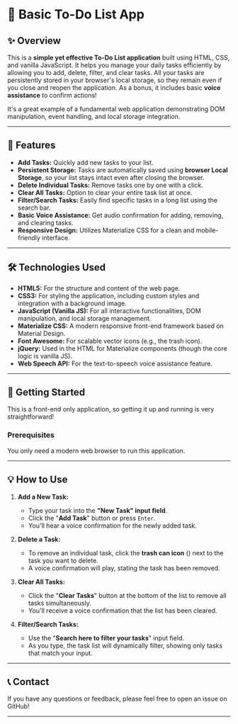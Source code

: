 # 📝 Basic To-Do List App

## ✨ Overview

This is a **simple yet effective To-Do List application** built using HTML, CSS, and vanilla JavaScript. It helps you manage your daily tasks efficiently by allowing you to add, delete, filter, and clear tasks. All your tasks are persistently stored in your browser's local storage, so they remain even if you close and reopen the application. As a bonus, it includes basic **voice assistance** to confirm actions!

It's a great example of a fundamental web application demonstrating DOM manipulation, event handling, and local storage integration.


---

## 🌟 Features

* **Add Tasks:** Quickly add new tasks to your list.
* **Persistent Storage:** Tasks are automatically saved using **browser Local Storage**, so your list stays intact even after closing the browser.
* **Delete Individual Tasks:** Remove tasks one by one with a click.
* **Clear All Tasks:** Option to clear your entire task list at once.
* **Filter/Search Tasks:** Easily find specific tasks in a long list using the search bar.
* **Basic Voice Assistance:** Get audio confirmation for adding, removing, and clearing tasks.
* **Responsive Design:** Utilizes Materialize CSS for a clean and mobile-friendly interface.

---

## 🛠️ Technologies Used

* **HTML5:** For the structure and content of the web page.
* **CSS3:** For styling the application, including custom styles and integration with a background image.
* **JavaScript (Vanilla JS):** For all interactive functionalities, DOM manipulation, and local storage management.
* **Materialize CSS:** A modern responsive front-end framework based on Material Design.
* **Font Awesome:** For scalable vector icons (e.g., the trash icon).
* **jQuery:** Used in the HTML for Materialize components (though the core logic is vanilla JS).
* **Web Speech API:** For the text-to-speech voice assistance feature.

---

## 🚀 Getting Started

This is a front-end only application, so getting it up and running is very straightforward!

### Prerequisites

You only need a modern web browser to run this application.

---

## 💡 How to Use

1.  **Add a New Task:**
    * Type your task into the **"New Task" input field**.
    * Click the "**Add Task**" button or press `Enter`.
    * You'll hear a voice confirmation for the newly added task.

2.  **Delete a Task:**
    * To remove an individual task, click the **trash can icon** (<i class="fas fa-trash"></i>) next to the task you want to delete.
    * A voice confirmation will play, stating the task has been removed.

3.  **Clear All Tasks:**
    * Click the "**Clear Tasks**" button at the bottom of the list to remove all tasks simultaneously.
    * You'll receive a voice confirmation that the list has been cleared.

4.  **Filter/Search Tasks:**
    * Use the "**Search here to filter your tasks**" input field.
    * As you type, the task list will dynamically filter, showing only tasks that match your input.

---

## 📞 Contact

If you have any questions or feedback, please feel free to open an issue on GitHub!

---
